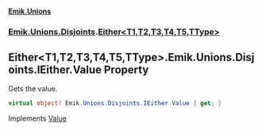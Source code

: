 #### [Emik.Unions](index.md 'index')
### [Emik.Unions.Disjoints](Emik.Unions.Disjoints.md 'Emik.Unions.Disjoints').[Either&lt;T1,T2,T3,T4,T5,TType&gt;](Either_T1,T2,T3,T4,T5,TType_.md 'Emik.Unions.Disjoints.Either<T1,T2,T3,T4,T5,TType>')

## Either<T1,T2,T3,T4,T5,TType>.Emik.Unions.Disjoints.IEither.Value Property

Gets the value.

```csharp
virtual object? Emik.Unions.Disjoints.IEither.Value { get; }
```

Implements [Value](IEither.Value().md 'Emik.Unions.Disjoints.IEither.Value')